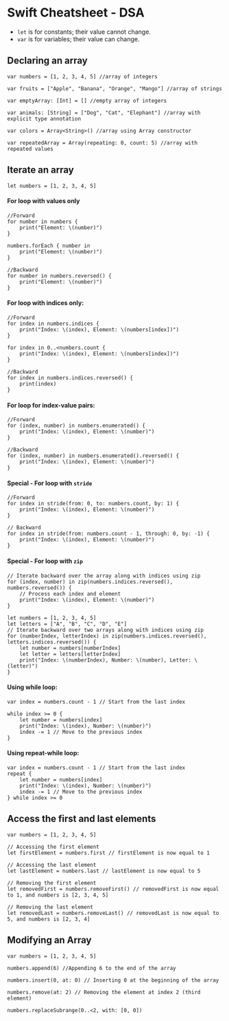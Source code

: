 # Swift Cheatsheet - DSA

- `let` is for constants; their value cannot change.
- `var` is for variables; their value can change.
  

## Declaring an array
```
var numbers = [1, 2, 3, 4, 5] //array of integers

var fruits = ["Apple", "Banana", "Orange", "Mango"] //array of strings

var emptyArray: [Int] = [] //empty array of integers

var animals: [String] = ["Dog", "Cat", "Elephant"] //array with explicit type annotation

var colors = Array<String>() //array using Array constructor

var repeatedArray = Array(repeating: 0, count: 5) //array with repeated values
```

## Iterate an array
```
let numbers = [1, 2, 3, 4, 5]
```
#### For loop with values only
```
//Forward
for number in numbers {
    print("Element: \(number)")
}

numbers.forEach { number in
    print("Element: \(number)")
}

//Backward
for number in numbers.reversed() {
    print("Element: \(number)")
}
```

#### For loop with indices only:
```
//Forward
for index in numbers.indices {
    print("Index: \(index), Element: \(numbers[index])")
}

for index in 0..<numbers.count {
    print("Index: \(index), Element: \(numbers[index])")
}

//Backward
for index in numbers.indices.reversed() {
    print(index)
}
```

#### For loop for index-value pairs:
```
//Forward
for (index, number) in numbers.enumerated() {
    print("Index: \(index), Element: \(number)")
}

//Backward
for (index, number) in numbers.enumerated().reversed() {
    print("Index: \(index), Element: \(number)")
}
```

#### Special - For loop with `stride`
```
//Forward
for index in stride(from: 0, to: numbers.count, by: 1) {
    print("Index: \(index), Element: \(number)")
}

// Backward
for index in stride(from: numbers.count - 1, through: 0, by: -1) {
    print("Index: \(index), Element: \(number)")
}
```

#### Special - For loop with `zip`
```
// Iterate backward over the array along with indices using zip
for (index, number) in zip(numbers.indices.reversed(), numbers.reversed()) {
    // Process each index and element
    print("Index: \(index), Element: \(number)")
}

let numbers = [1, 2, 3, 4, 5]
let letters = ["A", "B", "C", "D", "E"]
// Iterate backward over two arrays along with indices using zip
for (numberIndex, letterIndex) in zip(numbers.indices.reversed(), letters.indices.reversed()) {
    let number = numbers[numberIndex]
    let letter = letters[letterIndex]
    print("Index: \(numberIndex), Number: \(number), Letter: \(letter)")
}

```

#### Using while loop:
```
var index = numbers.count - 1 // Start from the last index

while index >= 0 {
    let number = numbers[index]
    print("Index: \(index), Number: \(number)")
    index -= 1 // Move to the previous index
}
```

#### Using repeat-while loop:
```
var index = numbers.count - 1 // Start from the last index
repeat {
    let number = numbers[index]
    print("Index: \(index), Number: \(number)")
    index -= 1 // Move to the previous index
} while index >= 0

```

## Access the first and last elements
```
var numbers = [1, 2, 3, 4, 5]

// Accessing the first element
let firstElement = numbers.first // firstElement is now equal to 1

// Accessing the last element
let lastElement = numbers.last // lastElement is now equal to 5

// Removing the first element
let removedFirst = numbers.removeFirst() // removedFirst is now equal to 1, and numbers is [2, 3, 4, 5]

// Removing the last element
let removedLast = numbers.removeLast() // removedLast is now equal to 5, and numbers is [2, 3, 4]
```


## Modifying an Array
```
var numbers = [1, 2, 3, 4, 5]

numbers.append(6) //Appending 6 to the end of the array

numbers.insert(0, at: 0) // Inserting 0 at the beginning of the array

numbers.remove(at: 2) // Removing the element at index 2 (third element)

numbers.replaceSubrange(0..<2, with: [0, 0])
```
















